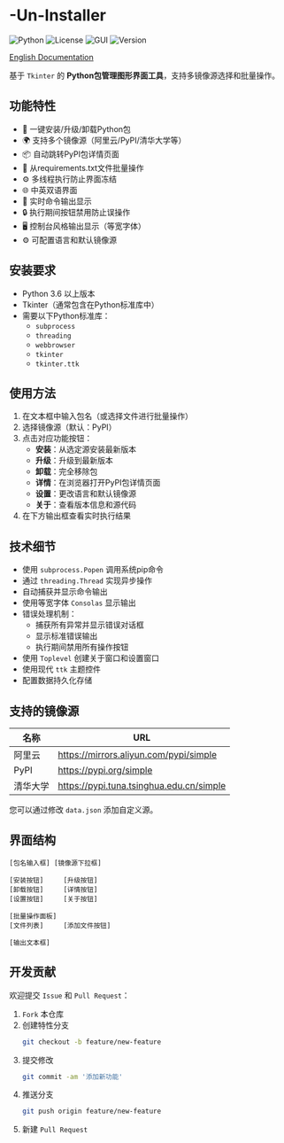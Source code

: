 # -Un-Installer

![Python](https://img.shields.io/badge/Python-3.6%2B-blue?logo=python)
![License](https://img.shields.io/badge/License-Apache--2.0-green)
![GUI](https://img.shields.io/badge/GUI-Tkinter-orange)
![Version](https://img.shields.io/badge/Version-0.7.0-lightgrey)

[English Documentation](README.md)

基于 `Tkinter` 的 **Python包管理图形界面工具**，支持多镜像源选择和批量操作。

## 功能特性

- 🚀 一键安装/升级/卸载Python包
- 🌍 支持多个镜像源（阿里云/PyPI/清华大学等）
- 📦 自动跳转PyPI包详情页面
- 📁 从requirements.txt文件批量操作
- ⚙️ 多线程执行防止界面冻结
- 🌐 中英双语界面
- 📜 实时命令输出显示
- 🔒 执行期间按钮禁用防止误操作
- 🖥️ 控制台风格输出显示（等宽字体）
- ⚙️ 可配置语言和默认镜像源

## 安装要求

- Python 3.6 以上版本
- Tkinter（通常包含在Python标准库中）
- 需要以下Python标准库：
  - `subprocess`
  - `threading`
  - `webbrowser`
  - `tkinter`
  - `tkinter.ttk`

## 使用方法

1. 在文本框中输入包名（或选择文件进行批量操作）
2. 选择镜像源（默认：PyPI）
3. 点击对应功能按钮：
   - **安装**：从选定源安装最新版本
   - **升级**：升级到最新版本
   - **卸载**：完全移除包
   - **详情**：在浏览器打开PyPI包详情页面
   - **设置**：更改语言和默认镜像源
   - **关于**：查看版本信息和源代码
4. 在下方输出框查看实时执行结果

## 技术细节

- 使用 `subprocess.Popen` 调用系统pip命令
- 通过 `threading.Thread` 实现异步操作
- 自动捕获并显示命令输出
- 使用等宽字体 `Consolas` 显示输出
- 错误处理机制：
  - 捕获所有异常并显示错误对话框
  - 显示标准错误输出
  - 执行期间禁用所有操作按钮
- 使用 `Toplevel` 创建关于窗口和设置窗口
- 使用现代 `ttk` 主题控件
- 配置数据持久化存储

## 支持的镜像源

| 名称                | URL                                      |
|---------------------|------------------------------------------|
| 阿里云             | https://mirrors.aliyun.com/pypi/simple   |
| PyPI               | https://pypi.org/simple                  |
| 清华大学           | https://pypi.tuna.tsinghua.edu.cn/simple |

您可以通过修改 `data.json` 添加自定义源。

## 界面结构

```
[包名输入框] [镜像源下拉框]

[安装按钮]     [升级按钮]
[卸载按钮]     [详情按钮]
[设置按钮]     [关于按钮]

[批量操作面板]
[文件列表]     [添加文件按钮]

[输出文本框]
```

## 开发贡献

欢迎提交 `Issue` 和 `Pull Request`：

1. `Fork` 本仓库
2. 创建特性分支 
    ```bash
    git checkout -b feature/new-feature
    ```
3. 提交修改
    ```bash
    git commit -am '添加新功能'
    ```
4. 推送分支
    ```bash
    git push origin feature/new-feature
    ```
5. 新建 `Pull Request`
